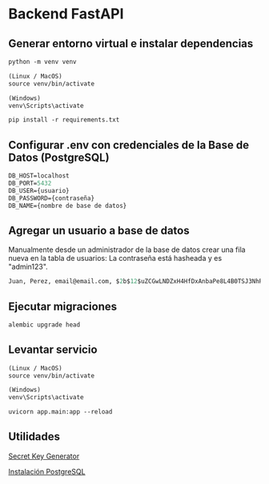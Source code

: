 # Backend FastAPI

## Generar entorno virtual e instalar dependencias

```SML
python -m venv venv

(Linux / MacOS)
source venv/bin/activate

(Windows)
venv\Scripts\activate

pip install -r requirements.txt
```

## Configurar .env con credenciales de la Base de Datos (PostgreSQL)

```SML
DB_HOST=localhost
DB_PORT=5432
DB_USER={usuario}
DB_PASSWORD={contraseña}
DB_NAME={nombre de base de datos}
```

## Agregar un usuario a base de datos 

Manualmente desde un administrador de la base de datos crear una fila nueva en la tabla de usuarios:
La contraseña está hasheada y es "admin123".

```sql 
Juan, Perez, email@email.com, $2b$12$uZCGwLNDZxH4HfDxAnbaPe8L4B0TSJ3NhRqbrhnGj3wsSIGf/gZgC, true
```

## Ejecutar migraciones

```bash
alembic upgrade head
```

## Levantar servicio

```SML
(Linux / MacOS)
source venv/bin/activate

(Windows)
venv\Scripts\activate

uvicorn app.main:app --reload
```

## Utilidades

[Secret Key Generator](https://jwtsecret.com/generate)

[Instalación PostgreSQL](https://www.postgresql.org/download/)
